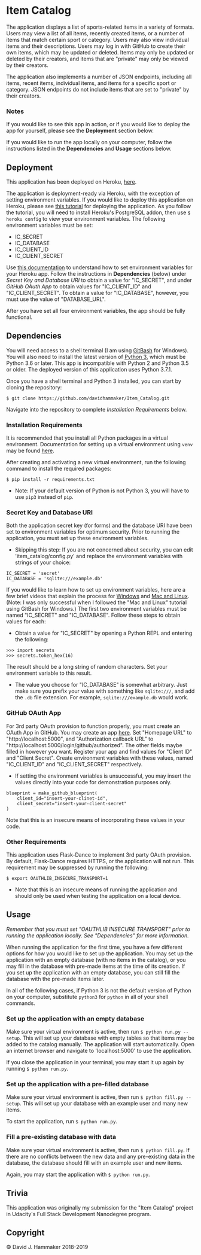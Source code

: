 # Item Catalog

The application displays a list of sports-related items in a variety of formats. Users may view a list of all items, recently created items, or a number of items that match certain sport or category. Users may also view individual items and their descriptions. Users may log in with GitHub to create their own items, which may be updated or deleted. Items may only be updated or deleted by their creators, and items that are "private" may only be viewed by their creators.

The application also implements a number of JSON endpoints, including all items, recent items, individual items, and items for a specific sport or category. JSON endpoints do not include items that are set to "private" by their creators.

### Notes

If you would like to see this app in action, or if you would like to deploy the app for yourself, please see the **Deployment** section below.

If you would like to run the app locally on your computer, follow the instructions listed in the **Dependencies** and **Usage** sections below.

## Deployment

This application has been deployed on Heroku, [here](https://item-catalog-demo.herokuapp.com/).

The application is deployment-ready via Heroku, with the exception of setting environment variables. If you would like to deploy this application on Heroku, please see [this tutorial](https://devcenter.heroku.com/articles/getting-started-with-python) for deploying the application. As you follow the tutorial, you will need to install Heroku's PostgreSQL addon, then use `$ heroku config` to view your environment variables. The following environment variables must be set:

* IC_SECRET
* IC_DATABASE
* IC_CLIENT_ID
* IC_CLIENT_SECRET

Use [this documentation](https://devcenter.heroku.com/articles/config-vars) to understand how to set environment variables for your Heroku app. Follow the instructions in **Dependencies** (below) under _Secret Key and Database URI_ to obtain a value for "IC_SECRET", and under _GitHub OAuth App_ to obtain values for "IC_CLIENT_ID" and "IC_CLIENT_SECRET". To obtain a value for "IC_DATABASE", however, you must use the value of "DATABASE_URL".

After you have set all four environment variables, the app should be fully functional.

## Dependencies

You will need access to a shell terminal (I am using [GitBash](https://git-scm.com/downloads) for Windows). You will also need to install the latest version of [Python 3](https://www.python.org/downloads/), which must be Python 3.6 or later. This app is incompatible with Python 2 and Python 3.5 or older. The deployed version of this application uses Python 3.7.1.

Once you have a shell terminal and Python 3 installed, you can start by cloning the repository:

```
$ git clone https://github.com/davidhammaker/Item_Catalog.git
```

Navigate into the repository to complete _Installation Requirements_ below.

### Installation Requirements

It is recommended that you install all Python packages in a virtual environment. Documentation for setting up a virtual environment using `venv` may be found [here](https://docs.python.org/3/library/venv.html).

After creating and activating a new virtual environment, run the following command to install the required packages:

```
$ pip install -r requirements.txt
```

* Note: If your default version of Python is not Python 3, you will have to use `pip3` instead of `pip`.

### Secret Key and Database URI

Both the application secret key (for forms) and the database URI have been set to environment variables for optimum security. Prior to running the application, you must set up these environment variables.

* Skipping this step: If you are not concerned about security, you can edit 'item_catalog/config.py' and replace the environment variables with strings of your choice:
```
IC_SECRET = 'secret'
IC_DATABASE = 'sqlite:///example.db'
```

If you would like to learn how to set up environment variables, here are a few brief videos that explain the process for [Windows](https://www.youtube.com/watch?v=IolxqkL7cD8) and [Mac and Linux](https://www.youtube.com/watch?v=5iWhQWVXosU). (Note: I was only successful when I followed the "Mac and Linux" tutorial using GitBash for Windows.) The first two environment variables must be named "IC_SECRET" and "IC_DATABASE". Follow these steps to obtain values for each:

* Obtain a value for "IC_SECRET" by opening a Python REPL and entering the following:
```
>>> import secrets
>>> secrets.token_hex(16)
```
The result should be a long string of random characters. Set your environment variable to this result.

* The value you choose for "IC_DATABASE" is somewhat arbitrary. Just make sure you prefix your value with something like `sqlite:///`, and add the `.db` file extension. For example, `sqlite:///example.db` would work.

### GitHub OAuth App

For 3rd party OAuth provision to function properly, you must create an OAuth App in GitHub. You may create an app [here](https://github.com/settings/applications/new). Set "Homepage URL" to "http://localhost:5000", and "Authorization callback URL" to "http://localhost:5000/login/github/authorized". The other fields maybe filled in however you want. Register your app and find values for "Client ID" and "Client Secret". Create environment variables with these values, named "IC_CLIENT_ID" and "IC_CLIENT_SECRET" respectively.

* If setting the environment variables is unsuccessful, you may insert the values directly into your code for demonstration purposes only.
```
blueprint = make_github_blueprint(
    client_id="insert-your-clinet-id",
    client_secret="insert-your-client-secret"
)
```
Note that this is an insecure means of incorporating these values in your code.

### Other Requirements

This application uses Flask-Dance to implement 3rd party OAuth provision. By default, Flask-Dance requires HTTPS, or the application will not run. This requirement may be suppressed by running the following:

```
$ export OAUTHLIB_INSECURE_TRANSPORT=1
```

* Note that this is an insecure means of running the application and should only be used when testing the application on a local device.

## Usage

_Remember that you must set "OAUTHLIB INSECURE TRANSPORT" prior to running the application locally. See "Dependencies" for more information._

When running the application for the first time, you have a few different options for how you would like to set up the application. You may set up the application with an empty database (with no items in the catalog), or you may fill in the database with pre-made items at the time of its creation. If you set up the application with an empty database, you can still fill the database with the pre-made items later.

In all of the following cases, if Python 3 is not the default version of Python on your computer, substitute `python3` for `python` in all of your shell commands.

### Set up the application with an empty database

Make sure your virtual environment is active, then run `$ python run.py --setup`. This will set up your database with empty tables so that items may be added to the catalog manually. The application will start automatically. Open an internet browser and navigate to 'localhost:5000' to use the application.

If you close the application in your terminal, you may start it up again by running `$ python run.py`.

### Set up the application with a pre-filled database

Make sure your virtual environment is active, then run `$ python fill.py --setup`. This will set up your database with an example user and many new items.

To start the application, run `$ python run.py`.

### Fill a pre-existing database with data

Make sure your virtual environment is active, then run `$ python fill.py`. If there are no conflicts between the new data and any pre-existing data in the database, the database should fill with an example user and new items.

Again, you may start the application with `$ python run.py`.


## Trivia

This application was originally my submission for the "Item Catalog" project in Udacity's Full Stack Development Nanodegree program.


## Copyright

© David J. Hammaker 2018-2019
